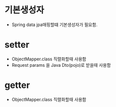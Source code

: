 # 기본생성자
* Spring data jpa매핑할떄 기본생성자가 필요함.
# setter
* ObjectMapper.class 직렬화할때 사용함
* Request params 을 Java Dto(pojo)로 받을때 사용함
# getter
* ObjectMapper.class 직렬화할때 사용함